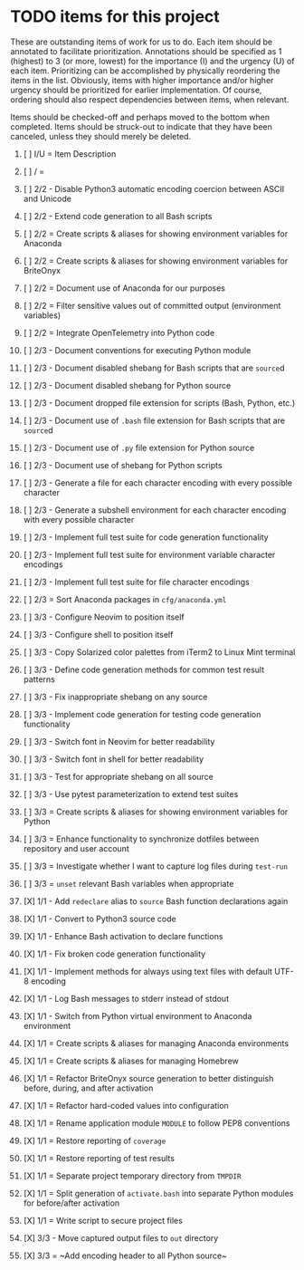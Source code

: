 # TODO items for this project
These are outstanding items of work for us to do.
Each item should be annotated to facilitate prioritization.
Annotations should be specified
as 1 (highest) to 3 (or more, lowest)
for the importance (I) and the urgency (U) of each item.
Prioritizing can be accomplished
by physically reordering the items in the list.
Obviously, items with higher importance and/or higher urgency
should be prioritized for earlier implementation.
Of course,
ordering should also respect dependencies between items,
when relevant.

Items should be checked-off
and perhaps moved to the bottom
when completed.
Items should be struck-out
to indicate that they have been canceled,
unless they should merely be deleted.

1. [ ] I/U = Item Description
1. [ ]  /  = 

1. [ ] 2/2 - Disable Python3 automatic encoding coercion between ASCII and Unicode
1. [ ] 2/2 - Extend code generation to all Bash scripts
1. [ ] 2/2 = Create scripts & aliases for showing environment variables for Anaconda
1. [ ] 2/2 = Create scripts & aliases for showing environment variables for BriteOnyx
1. [ ] 2/2 = Document use of Anaconda for our purposes
1. [ ] 2/2 = Filter sensitive values out of committed output (environment variables)
1. [ ] 2/2 = Integrate OpenTelemetry into Python code
1. [ ] 2/3 - Document conventions for executing Python module
1. [ ] 2/3 - Document disabled shebang for Bash scripts that are `source`d
1. [ ] 2/3 - Document disabled shebang for Python source
1. [ ] 2/3 - Document dropped file extension for scripts (Bash, Python, etc.)
1. [ ] 2/3 - Document use of `.bash` file extension for Bash scripts that are `source`d
1. [ ] 2/3 - Document use of `.py` file extension for Python source
1. [ ] 2/3 - Document use of shebang for Python scripts
1. [ ] 2/3 - Generate a file for each character encoding with every possible character
1. [ ] 2/3 - Generate a subshell environment for each character encoding with every possible character
1. [ ] 2/3 - Implement full test suite for code generation functionality
1. [ ] 2/3 - Implement full test suite for environment variable character encodings
1. [ ] 2/3 - Implement full test suite for file character encodings
1. [ ] 2/3 = Sort Anaconda packages in `cfg/anaconda.yml`
1. [ ] 3/3 - Configure Neovim to position itself
1. [ ] 3/3 - Configure shell to position itself
1. [ ] 3/3 - Copy Solarized color palettes from iTerm2 to Linux Mint terminal
1. [ ] 3/3 - Define code generation methods for common test result patterns
1. [ ] 3/3 - Fix inappropriate shebang on any source
1. [ ] 3/3 - Implement code generation for testing code generation functionality
1. [ ] 3/3 - Switch font in Neovim for better readability
1. [ ] 3/3 - Switch font in shell for better readability
1. [ ] 3/3 - Test for appropriate shebang on all source
1. [ ] 3/3 - Use pytest parameterization to extend test suites
1. [ ] 3/3 = Create scripts & aliases for showing environment variables for Python
1. [ ] 3/3 = Enhance functionality to synchronize dotfiles between repository and user account
1. [ ] 3/3 = Investigate whether I want to capture log files during `test-run`
1. [ ] 3/3 = `unset` relevant Bash variables when appropriate
1. [X] 1/1 - Add `redeclare` alias to `source` Bash function declarations again
1. [X] 1/1 - Convert to Python3 source code
1. [X] 1/1 - Enhance Bash activation to declare functions
1. [X] 1/1 - Fix broken code generation functionality
1. [X] 1/1 - Implement methods for always using text files with default UTF-8 encoding
1. [X] 1/1 - Log Bash messages to stderr instead of stdout
1. [X] 1/1 - Switch from Python virtual environment to Anaconda environment
1. [X] 1/1 = Create scripts & aliases for managing Anaconda environments
1. [X] 1/1 = Create scripts & aliases for managing Homebrew
1. [X] 1/1 = Refactor BriteOnyx source generation to better distinguish before, during, and after activation
1. [X] 1/1 = Refactor hard-coded values into configuration
1. [X] 1/1 = Rename application module `MODULE` to follow PEP8 conventions
1. [X] 1/1 = Restore reporting of `coverage`
1. [X] 1/1 = Restore reporting of test results
1. [X] 1/1 = Separate project temporary directory from `TMPDIR`
1. [X] 1/1 = Split generation of `activate.bash` into separate Python modules for before/after activation
1. [X] 1/1 = Write script to secure project files
1. [X] 3/3 - Move captured output files to `out` directory
1. [X] 3/3 = ~Add encoding header to all Python source~

